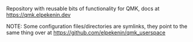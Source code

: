 Repository with reusable bits of functionality for QMK, docs at https://qmk.elpekenin.dev

NOTE: Some configuration files/directories are symlinks, they point to the same thing over at https://github.com/elpekenin/qmk_userspace
